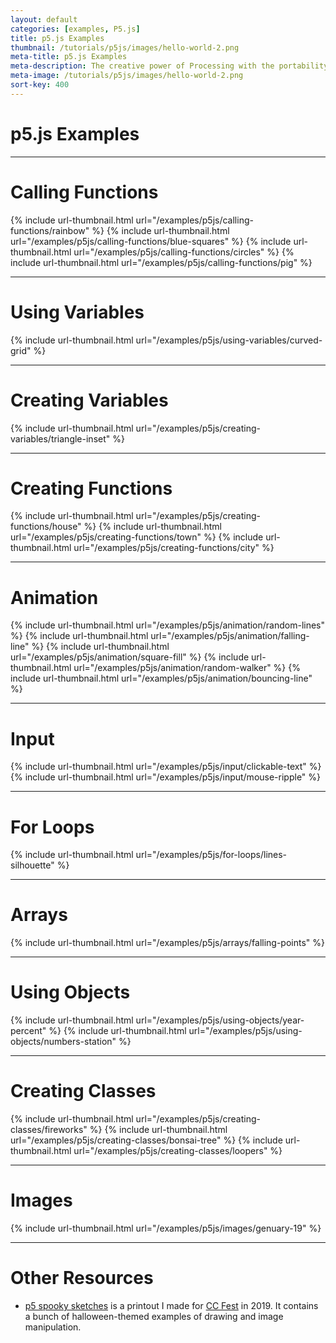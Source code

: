 ```yaml
---
layout: default
categories: [examples, P5.js]
title: p5.js Examples
thumbnail: /tutorials/p5js/images/hello-world-2.png
meta-title: p5.js Examples
meta-description: The creative power of Processing with the portability of JavaScript.
meta-image: /tutorials/p5js/images/hello-world-2.png
sort-key: 400
---
```


# p5.js Examples

---

# Calling Functions

{% include url-thumbnail.html url="/examples/p5js/calling-functions/rainbow" %}
{% include url-thumbnail.html url="/examples/p5js/calling-functions/blue-squares" %}
{% include url-thumbnail.html url="/examples/p5js/calling-functions/circles" %}
{% include url-thumbnail.html url="/examples/p5js/calling-functions/pig" %}

---

# Using Variables

{% include url-thumbnail.html url="/examples/p5js/using-variables/curved-grid" %}

---

# Creating Variables

{% include url-thumbnail.html url="/examples/p5js/creating-variables/triangle-inset" %}

---

# Creating Functions

{% include url-thumbnail.html url="/examples/p5js/creating-functions/house" %}
{% include url-thumbnail.html url="/examples/p5js/creating-functions/town" %}
{% include url-thumbnail.html url="/examples/p5js/creating-functions/city" %}

---

# Animation

{% include url-thumbnail.html url="/examples/p5js/animation/random-lines" %}
{% include url-thumbnail.html url="/examples/p5js/animation/falling-line" %}
{% include url-thumbnail.html url="/examples/p5js/animation/square-fill" %}
{% include url-thumbnail.html url="/examples/p5js/animation/random-walker" %}
{% include url-thumbnail.html url="/examples/p5js/animation/bouncing-line" %}

---

# Input

{% include url-thumbnail.html url="/examples/p5js/input/clickable-text" %}
{% include url-thumbnail.html url="/examples/p5js/input/mouse-ripple" %}

---

# For Loops

{% include url-thumbnail.html url="/examples/p5js/for-loops/lines-silhouette" %}

---

# Arrays

{% include url-thumbnail.html url="/examples/p5js/arrays/falling-points" %}

---

# Using Objects

{% include url-thumbnail.html url="/examples/p5js/using-objects/year-percent" %}
{% include url-thumbnail.html url="/examples/p5js/using-objects/numbers-station" %}

---

# Creating Classes

{% include url-thumbnail.html url="/examples/p5js/creating-classes/fireworks" %}
{% include url-thumbnail.html url="/examples/p5js/creating-classes/bonsai-tree" %}
{% include url-thumbnail.html url="/examples/p5js/creating-classes/loopers" %}

---

# Images

{% include url-thumbnail.html url="/examples/p5js/images/genuary-19" %}

---

# Other Resources

- [p5 spooky sketches](http://tinyurl.com/p5-spooky-sketches) is a printout I made for [CC Fest](http://ccfest.rocks/) in 2019. It contains a bunch of halloween-themed examples of drawing and image manipulation.